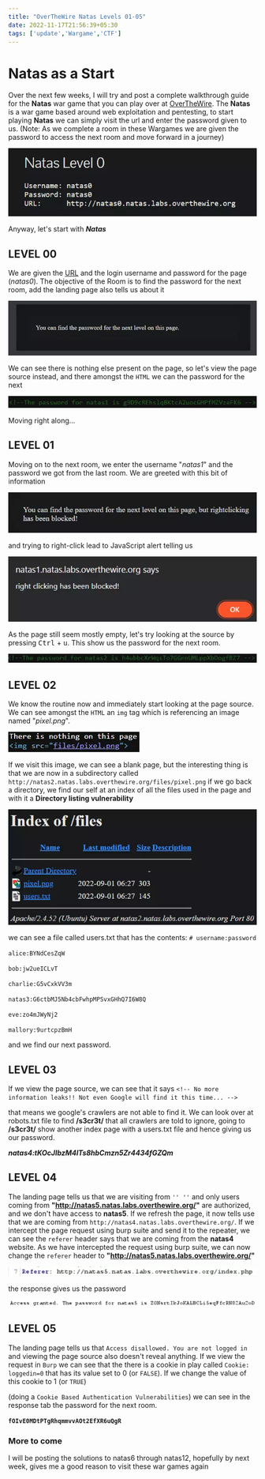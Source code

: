 ```yaml
---
title: "OverTheWire Natas Levels 01-05"
date: 2022-11-17T21:56:39+05:30
tags: ['update','Wargame','CTF']
---
```


# Natas as a Start 

Over the next few weeks, I will try and post a complete walkthrough guide for the **Natas** war game that you can play over at [OverTheWire](https://overthewire.org/wargames/natas/).  The **Natas** is a war game based around web exploitation and pentesting, to start playing **Natas** we can simply visit the url and enter the password given to us. (Note: As we complete a room in these Wargames we are given the password to access the next room and move forward in a journey) 

![](/Blog2/Natas0-start.webp)

Anyway, let's start with **_Natas_**

## LEVEL 00
We are given the [URL](http://natas0.natas.labs.overthewire.org/) and the login username and password for the page (_natas0_). The objective of the Room is to find the password for the next room, add the landing page also tells us about it

![](/Blog2/Natas0-home-info.webp)

We can see there is nothing else present on the page, so let's view the page source instead, and there amongst the ``HTML`` we can the password for the next

![](/Blog2/Natas0-password.webp)

Moving right along...

## LEVEL 01
Moving on to the next room, we enter the username "*_natas1_*" and the password we got from the last room. We are greeted with this bit of information 

![](/Blog2/natas1-home-info.webp) 

and trying to right-click lead to JavaScript alert telling us

![](/Blog2/natas1-rightclick-result.webp)

As the page still seem mostly empty, let's try looking at the source by pressing <kbd>Ctrl</kbd>  + <kbd>u</kbd>. This show us the password for the next room.

![](/Blog2/natas1-password.webp)

## LEVEL 02
We know the routine now and immediately start looking at the page source. We can see amongst the ``HTML``  an ``img``  tag which is referencing an image named "_pixel.png_".

![](/blog2/natas2-img-html.webp)

If we visit this image, we can see a blank page, but the interesting thing is that we are now in a subdirectory called ``http://natas2.natas.labs.overthewire.org/files/pixel.png``
if we go back a directory, we find our self at an index of all the files used in the page and with it a **Directory listing vulnerability**

![](/Blog2/natas2-index.webp) 

we can see a file called users.txt that has the contents:
``# username:password``

``alice:BYNdCesZqW``

``bob:jw2ueICLvT``

``charlie:G5vCxkVV3m``

``natas3:G6ctbMJ5Nb4cbFwhpMPSvxGHhQ7I6W8Q``

``eve:zo4mJWyNj2``

``mallory:9urtcpzBmH``

and we find our next password.

## LEVEL 03
If we view the page source, we can see that it says 
``<!-- No more information leaks!! Not even Google will find it this time... -->``

that means we google's crawlers are not able to find it.
We can look over at robots.txt file to find **/s3cr3t/** that all crawlers are told to ignore, 
going to **/s3cr3t/** show another index page with a users.txt file and hence giving us our password.

**_natas4:tKOcJIbzM4lTs8hbCmzn5Zr4434fGZQm_**

## LEVEL 04
The landing page tells us that we are visiting from ``'' ''``  and only users coming from **"http://natas5.natas.labs.overthewire.org/"** are authorized, and we don't have access to **natas5**. If we refresh the page, it now tells use that we are coming from ``http://natas4.natas.labs.overthewire.org/``. 
If we intercept the page request using burp suite and send it to the repeater, we can see the ``referer`` header says that we are coming from the **natas4** website. As we have intercepted the request using burp suite, we can now change the ``referer`` header to **"http://natas5.natas.labs.overthewire.org/"** 

![](/Blog2/natas4-referer.webp)

the response gives us the password

![](/Blog2/natas4-ans.webp)

## LEVEL 05
The landing page tells us that ``Access disallowed. You are not logged in`` and viewing the page source also doesn't reveal anything. If we view the request in ``Burp`` we can see that the there is a cookie in play called ``Cookie: loggedin=0`` that has its value set to 0 (or ``FALSE``). If we change the value of this cookie to 1 (or ``TRUE``)

(doing a ``Cookie Based Authentication Vulnerabilities``)
we can see in the response tab the password for the next room.

**``fOIvE0MDtPTgRhqmmvvAOt2EfXR6uQgR``**

### More to come

I will be posting the solutions to natas6 through natas12, hopefully by next week, gives me a good reason to visit these war games again
